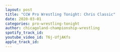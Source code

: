 ```yaml
---
layout: post
title: "CCW Pro Wrestling Tonight: Chris Classic"
date: 2020-03-01
categories: pro-wrestling-tonight
author: chicagoland-championship-wrestling
spotify_track_id: 
youtube_video_id: T6j-UfjAKfs
apple_track_id: 
---
```

